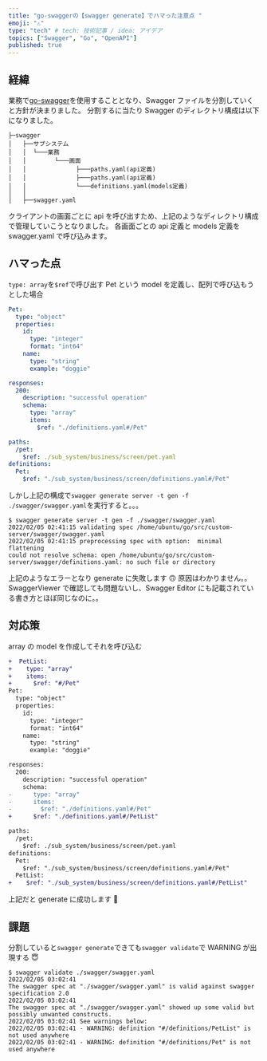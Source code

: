 ```yaml
---
title: "go-swaggerの【swagger generate】でハマった注意点 "
emoji: "⚠"
type: "tech" # tech: 技術記事 / idea: アイデア
topics: ["Swagger", "Go", "OpenAPI"]
published: true
---
```


## 経緯

業務で[go-swagger](https://goswagger.io/)を使用することとなり、Swagger ファイルを分割していくと方針が決まりました。
分割するに当たり Swagger のディレクトリ構成は以下になりました。

```terminal
├─swagger
│   ├──サブシステム
│   │  └───業務
│   │        └───画面
│   │              ├───paths.yaml(api定義)
│   │              ├───paths.yaml(api定義)
│   │              └───definitions.yaml(models定義)
│   │
│   ├──swagger.yaml
```

クライアントの画面ごとに api を呼び出すため、上記のようなディレクトリ構成で管理していこうとなりました。
各画面ごとの api 定義と models 定義を swagger.yaml で呼び込みます。

## ハマった点

`type: array`を`$ref`で呼び出す
Pet という model を定義し、配列で呼び込もうとした場合

```yaml:definitions.yaml
Pet:
  type: "object"
  properties:
    id:
      type: "integer"
      format: "int64"
    name:
      type: "string"
      example: "doggie"
```

```yaml:pet.yaml
responses:
  200:
    description: "successful operation"
    schema:
      type: "array"
      items:
        $ref: "./definitions.yaml#/Pet"
```

```yaml:swagger.yaml
paths:
  /pet:
    $ref: ./sub_system/business/screen/pet.yaml
definitions:
  Pet:
    $ref: "./sub_system/business/screen/definitions.yaml#/Pet"
```

しかし上記の構成で`swagger generate server -t gen -f ./swagger/swagger.yaml`を実行すると。。。

```terminal
$ swagger generate server -t gen -f ./swagger/swagger.yaml
2022/02/05 02:41:15 validating spec /home/ubuntu/go/src/custom-server/swagger/swagger.yaml
2022/02/05 02:41:15 preprocessing spec with option:  minimal flattening
could not resolve schema: open /home/ubuntu/go/src/custom-server/swagger/definitions.yaml: no such file or directory
```

上記のようなエラーとなり generate に失敗します 🙃
原因はわかりません。。
SwaggerViewer で確認しても問題ないし、Swagger Editor にも記載されている書き方とほぼ同じなのに。。

## 対応策

array の model を作成してそれを呼び込む

```diff yaml:definitions.yaml
+  PetList:
+    type: "array"
+    items:
+      $ref: "#/Pet"
Pet:
  type: "object"
  properties:
    id:
      type: "integer"
      format: "int64"
    name:
      type: "string"
      example: "doggie"
```

```diff yaml:pet.yaml
responses:
  200:
    description: "successful operation"
    schema:
-      type: "array"
-      items:
-        $ref: "./definitions.yaml#/Pet"
+      $ref: "./definitions.yaml#/PetList"
```

```diff yaml:swagger.yaml
paths:
  /pet:
    $ref: ./sub_system/business/screen/pet.yaml
definitions:
  Pet:
    $ref: "./sub_system/business/screen/definitions.yaml#/Pet"
  PetList:
+    $ref: "./sub_system/business/screen/definitions.yaml#/PetList"
```

上記だと generate に成功します 👏

## 課題

分割していると`swagger generate`できても`swagger validate`で WARNING が出現する 😇

```terminal
$ swagger validate ./swagger/swagger.yaml
2022/02/05 03:02:41
The swagger spec at "./swagger/swagger.yaml" is valid against swagger specification 2.0
2022/02/05 03:02:41
The swagger spec at "./swagger/swagger.yaml" showed up some valid but possibly unwanted constructs.
2022/02/05 03:02:41 See warnings below:
2022/02/05 03:02:41 - WARNING: definition "#/definitions/PetList" is not used anywhere
2022/02/05 03:02:41 - WARNING: definition "#/definitions/Pet" is not used anywhere
```
